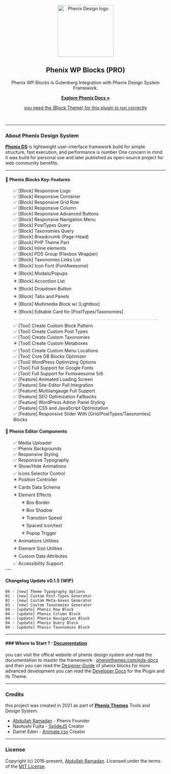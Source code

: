 <p align="center">
    <a href="https://phenixthemes.com/pds-docs">
        <img src="https://phenixthemes.com/pds-docs/wp-content/uploads/sites/2/2022/09/phenix-design-icon.svg"
            alt="Phenix Design logo" width="175" height="162">
    </a>
</p>

<h2 align="center">Phenix WP Blocks (PRO)</h2>

<p align="center">Phenix WP Blocks is Gutenberg Integration with Phenix Design System Framework.</p>
<p align="center">
    <a href="https://phenixthemes.com/pds-docs"><strong>Explore Phenix Docs »</strong></a>
</p>
<p align="center">
    <a href="https://github.com/EngCode/phenix-wp">you need the (Block Theme) for this plugin to run correctly</a>
</p>

<p align="center">
    <img src="https://img.shields.io/badge/build-v0.1-blue.svg" alt="" />
    <img src="https://img.shields.io/github/languages/code-size/EngCode/phenix-blocks.svg" alt="" />
    <img src="https://img.shields.io/github/repo-size/EngCode/phenix-blocks.svg" alt="" />
    <img src="https://img.shields.io/github/issues/EngCode/phenix-blocks.svg" alt="" />
    <img src="https://img.shields.io/badge/wordpress-v5.9-blue.svg" alt="" />
    <img src="https://img.shields.io/badge/php->%3D7.4.1-blue.svg" alt="" />
</p>
</div>

---

### About Phenix Design System

**[Phenix DS](https://phenixthemes.com/pds-docs "About Phenix")** is lightweight user-interface framework build for simple
structure, fast execution, and performance is number One concern in mind it was build for personal use and later
published as open-source project for web community benefits.

---

#### 🚀 Phenix Blocks Key-Features

<ul style="list-style:none;padding:0;margin:0 25px;">
    <li>✅ [Block] Responsive Logo</li>
    <li>✅ [Block] Responsive Container</li>
    <li>✅ [Block] Responsive Grid Row</li>
    <li>✅ [Block] Responsive Column</li>
    <li>✅ [Block] Responsive Advanced Buttons</li>
    <li>✅ [Block] Responsive Navigation Menu</li>
    <li>✅ [Block] PostTypes Query</li>
    <li>✅ [Block] Taxonomies Query</li>
    <li>✅ [Block] Breadcrumb (Page-Head)</li>
    <li>✅ [Block] PHP Theme Part</li>
    <li>✅ [Block] Inline elements</li>
    <li>✅ [Block] PDS Group (Flexbox Wrapper)</li>
    <li>✅ [Block] Taxonomies Links List</li>
    <li>✴️ [Block] Icon Font (FontAwesome)</li>
    <li>✴️ [Block] Modals/Popups</li>
    <li>✴️ [Block] Accordion List</li>
    <li>✴️ [Block] Dropdown Button</li>
    <li>✴️ [Block] Tabs and Panels</li>
    <li>✴️ [Block] Multimedia Block w/ [Lightbox]</li>
    <li>✴️ [Block] Editable Card for [PostTypes/Taxonomies]</li>
    <li style="height:1px;background-color: #CCC; margin: 10px 0;"></li>
    <li>✅ [Tool] Create Custom Block Pattern</li>
    <li>✅ [Tool] Create Custom Post Types</li>
    <li>✅ [Tool] Create Custom Taxonomies</li>
    <li>✴️ [Tool] Create Custom Metaboxes</li>
    <li>✅ [Tool] Create Custom Menu Locations</li>
    <li>✅ [Tool] Core GB Blocks Optimizer</li>
    <li>✅ [Tool] WordPress Optimizing Options</li>
    <li>✅ [Tool] Full Support for Google Fonts</li>
    <li>✅ [Tool] Full Support for Fontawesome 5/6</li>
    <li>✅ [Feature] Animated Loading Screen</li>
    <li>✅ [Feature] Site-Editor Full Integration</li>
    <li>✅ [Feature] Multilangauge Full Support</li>
    <li>✅ [Feature] SEO Optimization Fallbacks</li>
    <li>✅ [Feature] WordPress Admin Panel Styling</li>
    <li>✅ [Feature] CSS and JavaScript Optimization</li>
    <li>✅ [Feature] Responsive Slider With [Grid/PostTypes/Taxonomies] Blocks</li>
</ul>

#### 🚀 Phenix Editor Components

<ul style="list-style:none;padding:0;margin:0 25px;">
    <li>✅ Media Uploader</li>
    <li>✅ Phenix Backgrounds</li>
    <li>✅ Responsive Styling</li>
    <li>✅ Responsive Typography</li>
    <li>✴️ Show/Hide Animations</li>
    <li>✅ Icons Selector Control</li>
    <li>✴️ Position Controller</li>
    <li>✴️ Cards Data Schema</li>
    <li>✴️ Element Effects
        <ul style="list-style:none;padding:0;margin:0 25px;">
            <li>✴️ Box Border</li>
            <li>✴️ Box Shadow</li>
            <li>✴️ Transition Speed</li>
            <li>✴️ Spaced icon/text</li>
            <li>✴️ Popup Trigger</li>
        </ul>
    </li>
    <li>✴️ Animations Utilities</li>
    <li>✴️ Element Size Utilities</li>
    <li>✴️ Custom Data Attributes</li>
    <li>✅ Accessibility Support</li>
</ul>
---

#### Changelog Update v0.1.5 {WIP}

```
04 - [new] Theme Typography Options
01 - [new] Custom Post-Types Generator
02 - [new] Custom Meta-boxes Generator
03 - [new] Custom Taxonomies Generator
04 - [update] Phenix Row Block
04 - [update] Phenix Column Block
04 - [update] Phenix Navigation Block
04 - [update] Phenix Query Block
04 - [update] Phenix Taxonomies Block
```

-----------------------

#### ### Where to Start ? : [Documentation](https://phenixthemes.com/pds-docs/wp-docs)

you can visit the offical website of phenix design system and read the documentation to master the frameowork :
[phenixthemes.com/pds-docs](https://phenixthemes.com/pds-docs) and then you can read the
[Designer-Guide](https://phenixthemes.com/pds-docs/wp-docs/designer) of phenix blocks for more advanced development you
can read the [Developer Docs](https://phenixthemes.com/pds-docs/wp-docs/developer) for the Plugin and its Theme.

---

### Credits

this project was created in 2021 as part of **[Phenix Themes](https://phenixthemes.com/ "https://phenixthemes.com")**
Tools and Design System.

- [Abdullah Ramadan](https://www.facebook.com/Eng.AbdallahPS) - Phenix Founder
- Naotoshi Fujita - [SplideJS]([](https://github.com/Splidejs/splide)) Creator
- Daniel Eden - [Animate.css](https://animate.style/) Creator

--------------------

### License

Copyright (c) 2016-present, [Abdullah Ramadan](https://www.facebook.com/Eng.AbdallahPS). Licensed under the terms of the
[MIT License](https://opensource.org/licenses/MIT).
